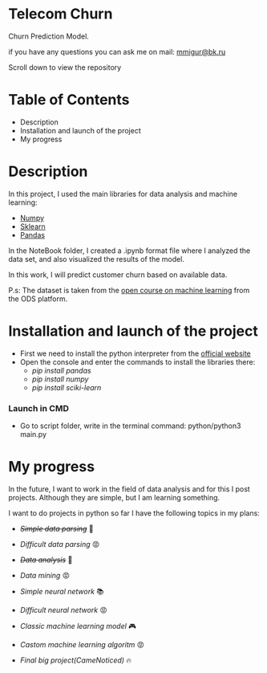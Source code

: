 # Telecom Churn
Churn Prediction Model.

if you have any questions you can ask me on mail: mmigur@bk.ru

Scroll down to view the repository

# Table of Contents
* Description
* Installation and launch of the project
* My progress

# Description
In this project, I used the main libraries for data analysis and machine learning:
* [Numpy](https://numpy.org)
* [Sklearn](https://scikit-learn.org/stable/)
* [Pandas](https://pandas.pydata.org)

In the NoteBook folder, I created a .ipynb format file where I analyzed the data set, and also visualized the results of the model.

In this work, I will predict customer churn based on available data. 

P.s: The dataset is taken from the [open course on machine learning](https://mlcourse.ai/book/index.html) from the ODS platform.


# Installation and launch of the project 
* First we need to install the python interpreter from the [official website](https://www.python.org/downloads/)
* Open the console and enter the commands to install the libraries there:
  * *pip install pandas*
  * *pip install numpy*
  * *pip install sciki-learn*

### Launch in CMD
* Go to script folder, write in the terminal command: python/python3 main.py


# My progress

In the future, I want to work in the field of data analysis and for this I post projects. Although they are simple, but I am learning something.

I want to do projects in python so far I have the following topics in my plans:

* *~~Simple data parsing~~* :shit:
* *Difficult data parsing* :rage:

* ~~*Data analysis*~~ :floppy_disk:
* *Data mining* :rage:

* *Simple neural network* :books:
* *Difficult neural network* :rage:

* *Classic machine learning model* :video_game:
* *Castom machine learning algoritm* :rage:

* *Final big project(CameNoticed)* :fire:
